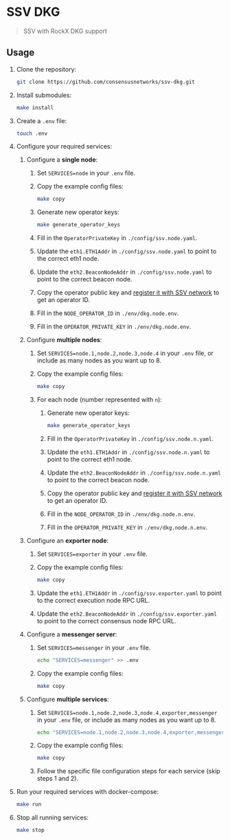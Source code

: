 # SSV DKG

> SSV with RockX DKG support

## Usage

1. Clone the repository:

    ```bash
    git clone https://github.com/consensusnetworks/ssv-dkg.git
    ```

2. Install submodules:

    ```bash
    make install
    ```

3. Create a `.env` file:

    ```bash
    touch .env
    ```

4. Configure your required services:

    1. Configure a **single node**:

        1. Set `SERVICES=node` in your `.env` file.

        2. Copy the example config files:

            ```bash
            make copy
            ```

        3. Generate new operator keys:

            ```bash
            make generate_operator_keys
            ```

        4. Fill in the `OperatorPrivateKey` in `./config/ssv.node.yaml`.

        5. Update the `eth1.ETH1Addr` in `./config/ssv.node.yaml` to point to the correct eth1 node.

        6. Update the `eth2.BeaconNodeAddr` in `./config/ssv.node.yaml` to point to the correct beacon node.

        7. Copy the operator public key and [register it with SSV network](https://docs.ssv.network/run-a-node/operator-node/registration) to get an operator ID.

        8. Fill in the `NODE_OPERATOR_ID` in `./env/dkg.node.env`.

        9. Fill in the `OPERATOR_PRIVATE_KEY` in `./env/dkg.node.env`.

    2. Configure **multiple nodes**:

        1. Set `SERVICES=node.1,node.2,node.3,node.4` in your `.env` file, or include as many nodes as you want up to 8.

        2. Copy the example config files:

            ```bash
            make copy
            ```

        3. For each node (number represented with `n`):

            1. Generate new operator keys:

               ```bash
               make generate_operator_keys
               ```

            2. Fill in the `OperatorPrivateKey` in `./config/ssv.node.n.yaml`.

            3. Update the `eth1.ETH1Addr` in `./config/ssv.node.n.yaml` to point to the correct eth1 node.

            4. Update the `eth2.BeaconNodeAddr` in `./config/ssv.node.n.yaml` to point to the correct beacon node.

            5. Copy the operator public key and [register it with SSV network](https://docs.ssv.network/run-a-node/operator-node/registration) to get an operator ID.

            6. Fill in the `NODE_OPERATOR_ID` in `./env/dkg.node.n.env`.

            7. Fill in the `OPERATOR_PRIVATE_KEY` in `./env/dkg.node.n.env`.

    3. Configure an **exporter node**:

        1. Set `SERVICES=exporter` in your `.env` file.

        2. Copy the example config files:

            ```bash
            make copy
            ```

        3. Update the `eth1.ETH1Addr` in `./config/ssv.exporter.yaml` to point to the correct execution node RPC URL.

        4. Update the `eth2.BeaconNodeAddr` in `./config/ssv.exporter.yaml` to point to the correct consensus node RPC URL.

    4. Configure a **messenger server**:

        1. Set `SERVICES=messenger` in your `.env` file.

            ```bash
            echo "SERVICES=messenger" >> .env
            ```

        2. Copy the example config files:

            ```bash
            make copy
            ```

    5. Configure **multiple services**:

        1. Set `SERVICES=node.1,node.2,node.3,node.4,exporter,messenger` in your `.env` file, or include as many nodes as you want up to 8.

            ```bash
            echo "SERVICES=node.1,node.2,node.3,node.4,exporter,messenger" >> .env
            ```

        2. Copy the example config files:

            ```bash
            make copy
            ```

        3. Follow the specific file configuration steps for each service (skip steps 1 and 2).

5. Run your required services with docker-compose:

    ```bash
    make run
    ```

6. Stop all running services:

    ```bash
    make stop
    ```
